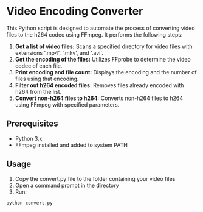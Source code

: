# Video Encoding Converter

This Python script is designed to automate the process of converting video files to the h264 codec using FFmpeg. It performs the following steps:

1. **Get a list of video files:** Scans a specified directory for video files with extensions '.mp4', '.mkv', and '.avi'.
2. **Get the encoding of the files:** Utilizes FFprobe to determine the video codec of each file.
3. **Print encoding and file count:** Displays the encoding and the number of files using that encoding.
4. **Filter out h264 encoded files:** Removes files already encoded with h264 from the list.
5. **Convert non-h264 files to h264:** Converts non-h264 files to h264 using FFmpeg with specified parameters.

## Prerequisites

- Python 3.x
- FFmpeg installed and added to system PATH

## Usage

1. Copy the convert.py file to the folder containing your video files
2. Open a command prompt in the directory
3. Run: 
```
python convert.py
```
